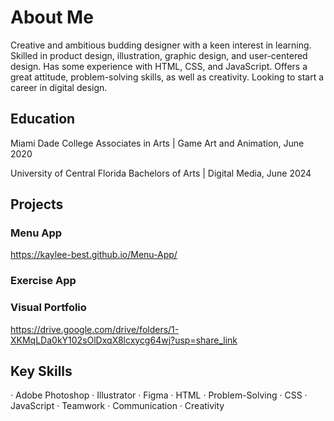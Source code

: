# About Me

Creative and ambitious budding designer with a keen interest in learning. Skilled in product design, illustration, graphic design, and user-centered design. 
Has some experience with HTML, CSS, and JavaScript. Offers a great attitude, problem-solving skills, as well as creativity. 
Looking to start a career in digital design.

## Education

Miami Dade College 
Associates in Arts | Game Art and Animation, June 2020

University of Central Florida
Bachelors of Arts | Digital Media, June 2024

## Projects

### Menu App
https://kaylee-best.github.io/Menu-App/

### Exercise App

### Visual Portfolio
https://drive.google.com/drive/folders/1-XKMqLDa0kY102sOlDxqX8lcxycg64wj?usp=share_link

## Key Skills

·	Adobe Photoshop
·	Illustrator
·	Figma
·	HTML
·	Problem-Solving	
·	CSS
·	JavaScript
·	Teamwork
·	Communication
·	Creativity
